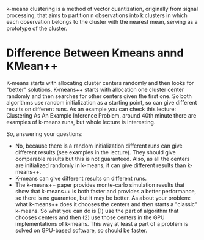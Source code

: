 k-means clustering is a method of vector quantization, originally from signal processing, that aims to partition n observations into k clusters in which each observation belongs to the cluster with the nearest mean, serving as a prototype of the cluster. 



# Difference Between Kmeans annd KMean++

K-means starts with allocating cluster centers randomly and then looks for "better" solutions. K-means++ starts with allocation one cluster center randomly and then searches for other centers given the first one. So both algorithms use random initialization as a starting point, so can give different results on different runs. As an example you can check this lecture: Clustering As An Example Inference Problem, around 40th minute there are examples of k-means runs, but whole lecture is interesting.

So, answering your questions:

* No, because there is a random initialization different runs can give different results (see examples in the lecture). They should give comparable results but this is not guaranteed. Also, as all the centers are initialized randomly in k-means, it can give different results than k-means++.
* K-means can give different results on different runs.
* The k-means++ paper provides monte-carlo simulation results that show that k-means++ is both faster and provides a better performance, so there is no guarantee, but it may be better.
As about your problem: what k-means++ does it chooses the centers and then starts a "classic" k-means. So what you can do is (1) use the part of algorithm that chooses centers and then (2) use those centers in the GPU implementations of k-means. This way at least a part of a problem is solved on GPU-based software, so should be faster.
